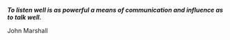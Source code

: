 _**To listen well is as powerful a means of communication and influence as to talk well.**_

John Marshall